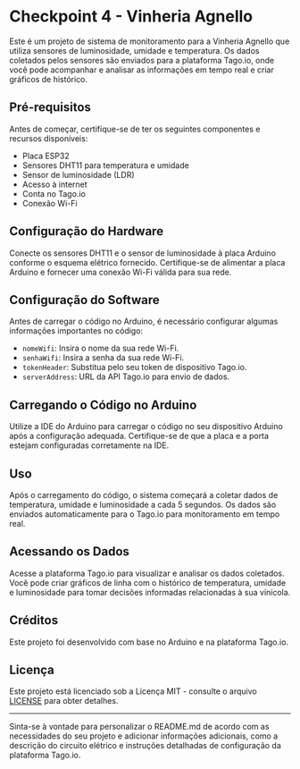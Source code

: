 # Checkpoint 4 - Vinheria Agnello

Este é um projeto de sistema de monitoramento para a Vinheria Agnello que utiliza sensores de luminosidade, umidade e temperatura. Os dados coletados pelos sensores são enviados para a plataforma Tago.io, onde você pode acompanhar e analisar as informações em tempo real e criar gráficos de histórico.

## Pré-requisitos

Antes de começar, certifique-se de ter os seguintes componentes e recursos disponíveis:

- Placa ESP32
- Sensores DHT11 para temperatura e umidade
- Sensor de luminosidade (LDR)
- Acesso à internet
- Conta no Tago.io
- Conexão Wi-Fi

## Configuração do Hardware

Conecte os sensores DHT11 e o sensor de luminosidade à placa Arduino conforme o esquema elétrico fornecido. Certifique-se de alimentar a placa Arduino e fornecer uma conexão Wi-Fi válida para sua rede.

## Configuração do Software

Antes de carregar o código no Arduino, é necessário configurar algumas informações importantes no código:

- `nomeWifi`: Insira o nome da sua rede Wi-Fi.
- `senhaWifi`: Insira a senha da sua rede Wi-Fi.
- `tokenHeader`: Substitua pelo seu token de dispositivo Tago.io.
- `serverAddress`: URL da API Tago.io para envio de dados.

## Carregando o Código no Arduino

Utilize a IDE do Arduino para carregar o código no seu dispositivo Arduino após a configuração adequada. Certifique-se de que a placa e a porta estejam configuradas corretamente na IDE.

## Uso

Após o carregamento do código, o sistema começará a coletar dados de temperatura, umidade e luminosidade a cada 5 segundos. Os dados são enviados automaticamente para o Tago.io para monitoramento em tempo real.

## Acessando os Dados

Acesse a plataforma Tago.io para visualizar e analisar os dados coletados. Você pode criar gráficos de linha com o histórico de temperatura, umidade e luminosidade para tomar decisões informadas relacionadas à sua vinícola.

## Créditos

Este projeto foi desenvolvido com base no Arduino e na plataforma Tago.io.

## Licença

Este projeto está licenciado sob a Licença MIT - consulte o arquivo [LICENSE](LICENSE) para obter detalhes.

---

Sinta-se à vontade para personalizar o README.md de acordo com as necessidades do seu projeto e adicionar informações adicionais, como a descrição do circuito elétrico e instruções detalhadas de configuração da plataforma Tago.io.
